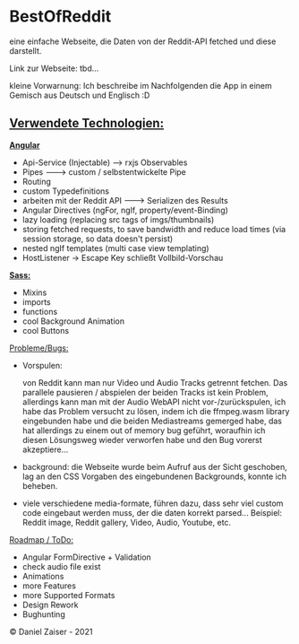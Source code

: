 # BestOfReddit
eine einfache Webseite, die Daten von der Reddit-API fetched und diese darstellt.

Link zur Webseite: tbd...

kleine Vorwarnung: Ich beschreibe im Nachfolgenden die App in einem Gemisch aus Deutsch und Englisch :D

## <u>Verwendete Technologien:</u>

<u>**Angular**</u>

  - Api-Service (Injectable) --> rxjs Observables
  - Pipes ---> custom / selbstentwickelte Pipe
  - Routing
  - custom Typedefinitions
  - arbeiten mit der Reddit API ---> Serializen des Results
  - Angular Directives (ngFor, ngIf, property/event-Binding)
  - lazy loading (replacing src tags of imgs/thumbnails)
  - storing fetched requests, to save bandwidth and reduce load times (via session storage, so data doesn't persist)
  - nested ngIf templates (multi case view templating)
  - HostListener -> Escape Key schließt Vollbild-Vorschau

<u>**Sass:**</u>
  - Mixins
  - imports
  - functions
  - cool Background Animation
  - cool Buttons

<u>Probleme/Bugs:</u>
 - Vorspulen:
 
    von Reddit kann man nur Video und Audio Tracks getrennt fetchen.
    Das parallele pausieren / abspielen der beiden Tracks ist kein Problem, allerdings
    kann man mit der Audio WebAPI nicht vor-/zurückspulen, ich habe das Problem versucht zu lösen, indem ich die ffmpeg.wasm library eingebunden habe und die beiden Mediastreams gemerged habe, das hat allerdings zu einem out of memory bug geführt, woraufhin ich diesen Lösungsweg wieder verworfen habe und den Bug vorerst akzeptiere...
 - background:
   die Webseite wurde beim Aufruf aus der Sicht geschoben, lag an den CSS Vorgaben des eingebundenen
   Backgrounds, konnte ich beheben.

 - viele verschiedene media-formate, führen dazu, dass sehr viel custom code eingebaut werden muss, der die daten korrekt parsed...
   Beispiel: Reddit image, Reddit gallery, Video, Audio, Youtube, etc.

<u>Roadmap / ToDo:</u>
 - Angular FormDirective + Validation
 - check audio file exist
 - Animations
 - more Features
 - more Supported Formats
 - Design Rework
 - Bughunting

© Daniel Zaiser - 2021